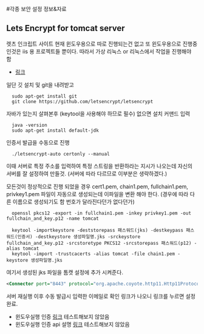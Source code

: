 #각종 보안 설정 정보&자료

## Lets Encrypt for tomcat server
  렛츠 인크립트 사이트 현재 윈도우용으로 따로 진행되는건 없고 또 윈도우용으로 진행중인것은 iis 용 프로젝트들 뿐이다. 따라서 가상 리눅스 or 리눅스에서 작업을 진행해야 함
  - [링크](https://letsencrypt.org/)

  일단 깃 설치 및 git을 내려받고
  ```shell
    sudo apt-get install git
    git clone https://github.com/letsencrypt/letsencrypt
  ```

  자바가 있는지 살펴본후 (keytool을 사용해야 하므로 필수) 없으면 설치 커맨드 입력
  ```shell
    java -version
    sudo apt-get install default-jdk
  ```

  인증서 발급을 수동으로 진행
  ```shell
    ./letsencrypt-auto certonly --manual
  ```
  이때 서버로 특정 주소를 입력하여 특정 스트링을 반환하라는 지시가 나오는데 자신의 서버를 잘 설정하여 만들것. (서버에 따라 다르므로 이부분은 생략하겠다.)

  모든것이 정상적으로 진행 되었을 경우
  cert1.pem,  chain1.pem,  fullchain1.pem,  privkey1.pem
  파일이 자동으로 생성되는데 이파일을 변환 해야 한다. (경우에 따라 다른 이름으로 생성되기도 함 번호가 달라진다던가 없다던가)
  ```shell
    openssl pkcs12 -export -in fullchain1.pem -inkey privkey1.pem -out fullchain_and_key.p12 -name tomcat

    keytool -importkeystore -deststorepass 패스워드(jks) -destkeypass 패스워드(인증서) -destkeystore 생성파일명.jks -srckeystore fullchain_and_key.p12 -srcstoretype PKCS12 -srcstorepass 패스워드(p12) -alias tomcat
    keytool -import -trustcacerts -alias tomcat -file chain1.pem -keystore 생성파일명.jks    

  ```

  여기서 생성된 jks 파일을 톰캣 설정에 추가 시켜준다.
  ```xml
  <Connector port="8443" protocol="org.apache.coyote.http11.Http11Protocol" URIEncoding="UTF-8" maxThreads="150" SSLEnabled="true" scheme="https" secure="true" clientAuth="false" sslProtocol="TLS" keystoreFile="jks 파일위치" keystorePass="jks패스워드" keyAlias="tomcat" keyPass="인증서패스워드"/>
  ```

  서버 재실행 이후 수동 발급시 입력한 이메일로 확인 링크가 나오니 링크를 누르면 설정 완료.
  - 윈도우실행 인증 [링크](https://github.com/Lone-Coder/letsencrypt-win-simple/releases) 테스트해보지 않았음
  - 윈도우실행 인증 api 설명 [링크](https://github.com/Lone-Coder/letsencrypt-win-simple/wiki/How-to-Run) 테스트해보지 않았음
